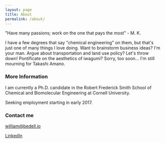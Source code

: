 ```yaml
---
layout: page
title: About
permalink: /about/
---
```


"Have many passions; work on the one that pays the most" - M. K.

I have a few degrees that say "chemical engineering" on them, but that's just one of many things I love doing. Want to brainstorm business ideas?  I'm your man. Argue about transportation and land use policy? Let's throw down! Pontificate on the aesthetics of iwagumi? Sorry, too soon... I'm still mourning for Takashi Amano.

### More Information

I am currently a Ph.D. candidate in the Robert Frederick Smith School of Chemical and Biomolecular Engineering at Cornell University.

Seeking employment starting in early 2017.

### Contact me

[william@bedell.io](mailto:william@bedell.io)

[LinkedIn](https://www.linkedin.com/in/bill-bedell-27813749)
